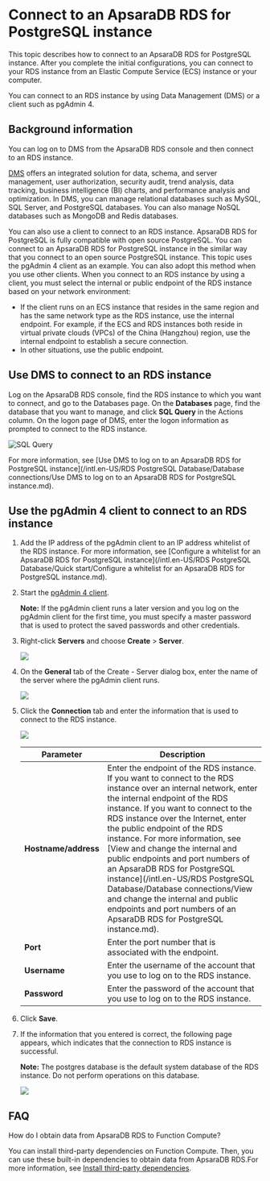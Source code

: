 # Connect to an ApsaraDB RDS for PostgreSQL instance

This topic describes how to connect to an ApsaraDB RDS for PostgreSQL instance. After you complete the initial configurations, you can connect to your RDS instance from an Elastic Compute Service \(ECS\) instance or your computer.

You can connect to an RDS instance by using Data Management \(DMS\) or a client such as pgAdmin 4.

## Background information

You can log on to DMS from the ApsaraDB RDS console and then connect to an RDS instance.

[DMS](https://dms-intl.console.aliyun.com/#/dms/login) offers an integrated solution for data, schema, and server management, user authorization, security audit, trend analysis, data tracking, business intelligence \(BI\) charts, and performance analysis and optimization. In DMS, you can manage relational databases such as MySQL, SQL Server, and PostgreSQL databases. You can also manage NoSQL databases such as MongoDB and Redis databases.

You can also use a client to connect to an RDS instance. ApsaraDB RDS for PostgreSQL is fully compatible with open source PostgreSQL. You can connect to an ApsaraDB RDS for PostgreSQL instance in the similar way that you connect to an open source PostgreSQL instance. This topic uses the pgAdmin 4 client as an example. You can also adopt this method when you use other clients. When you connect to an RDS instance by using a client, you must select the internal or public endpoint of the RDS instance based on your network environment:

-   If the client runs on an ECS instance that resides in the same region and has the same network type as the RDS instance, use the internal endpoint. For example, if the ECS and RDS instances both reside in virtual private clouds \(VPCs\) of the China \(Hangzhou\) region, use the internal endpoint to establish a secure connection.
-   In other situations, use the public endpoint.

## Use DMS to connect to an RDS instance

Log on the ApsaraDB RDS console, find the RDS instance to which you want to connect, and go to the Databases page. On the **Databases** page, find the database that you want to manage, and click **SQL Query** in the Actions column. On the logon page of DMS, enter the logon information as prompted to connect to the RDS instance.

![SQL Query](https://static-aliyun-doc.oss-cn-hangzhou.aliyuncs.com/assets/img/en-US/3249404061/p174701.png)

For more information, see [Use DMS to log on to an ApsaraDB RDS for PostgreSQL instance](/intl.en-US/RDS PostgreSQL Database/Database connections/Use DMS to log on to an ApsaraDB RDS for PostgreSQL instance.md).

## Use the pgAdmin 4 client to connect to an RDS instance

1.  Add the IP address of the pgAdmin client to an IP address whitelist of the RDS instance. For more information, see [Configure a whitelist for an ApsaraDB RDS for PostgreSQL instance](/intl.en-US/RDS PostgreSQL Database/Quick start/Configure a whitelist for an ApsaraDB RDS for PostgreSQL instance.md).
2.  Start the [pgAdmin 4 client](https://www.pgadmin.org/download/).

    **Note:** If the pgAdmin client runs a later version and you log on the pgAdmin client for the first time, you must specify a master password that is used to protect the saved passwords and other credentials.

3.  Right-click **Servers** and choose **Create** \> **Server**.

    ![](https://static-aliyun-doc.oss-cn-hangzhou.aliyuncs.com/assets/img/en-US/4150359951/p2963.png)

4.  On the **General** tab of the Create - Server dialog box, enter the name of the server where the pgAdmin client runs.

    ![](https://static-aliyun-doc.oss-cn-hangzhou.aliyuncs.com/assets/img/en-US/4150359951/p2964.png)

5.  Click the **Connection** tab and enter the information that is used to connect to the RDS instance.

    ![](https://static-aliyun-doc.oss-cn-hangzhou.aliyuncs.com/assets/img/en-US/4150359951/p2965.png)

    |Parameter|Description|
    |---------|-----------|
    |**Hostname/address**|Enter the endpoint of the RDS instance. If you want to connect to the RDS instance over an internal network, enter the internal endpoint of the RDS instance. If you want to connect to the RDS instance over the Internet, enter the public endpoint of the RDS instance. For more information, see [View and change the internal and public endpoints and port numbers of an ApsaraDB RDS for PostgreSQL instance](/intl.en-US/RDS PostgreSQL Database/Database connections/View and change the internal and public endpoints and port numbers of an ApsaraDB RDS for PostgreSQL instance.md).|
    |**Port**|Enter the port number that is associated with the endpoint.|
    |**Username**|Enter the username of the account that you use to log on to the RDS instance.|
    |**Password**|Enter the password of the account that you use to log on to the RDS instance.|

6.  Click **Save**.
7.  If the information that you entered is correct, the following page appears, which indicates that the connection to RDS instance is successful.

    **Note:** The postgres database is the default system database of the RDS instance. Do not perform operations on this database.

    ![](https://static-aliyun-doc.oss-cn-hangzhou.aliyuncs.com/assets/img/en-US/4150359951/p2967.png)


## FAQ

How do I obtain data from ApsaraDB RDS to Function Compute?

You can install third-party dependencies on Function Compute. Then, you can use these built-in dependencies to obtain data from ApsaraDB RDS.For more information, see [Install third-party dependencies](https://www.alibabacloud.com/help/zh/doc-detail/74571.htm).

